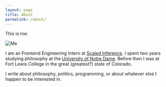 ```yaml
---
layout: page
title: About
permalink: /about/
---
```


This is me:

![Me](/img/Me.jpg)

I am an Frontend Engineering Intern at [Scaled Inference](http://scaledinference.com/). I spent two years studying philosophy at the [University of Notre Dame](https://philosophy.nd.edu/people/students/caleb-ontiveros/). Before then I was at Fort Lewis College in the great (greatest?) state of Colorado.

I write about philosophy, politics, programming, or about whatever else I happen to be interested in. 
